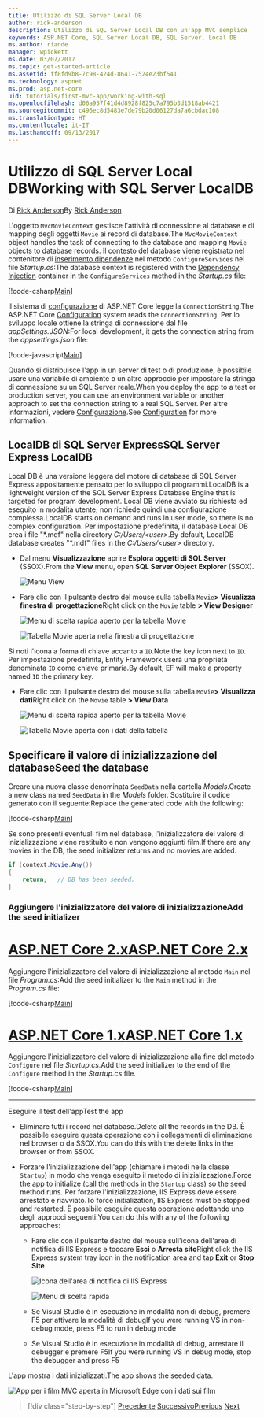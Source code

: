```yaml
---
title: Utilizzo di SQL Server Local DB
author: rick-anderson
description: Utilizzo di SQL Server Local DB con un'app MVC semplice
keywords: ASP.NET Core, SQL Server Local DB, SQL Server, Local DB
ms.author: riande
manager: wpickett
ms.date: 03/07/2017
ms.topic: get-started-article
ms.assetid: ff8fd9b8-7c98-424d-8641-7524e23bf541
ms.technology: aspnet
ms.prod: asp.net-core
uid: tutorials/first-mvc-app/working-with-sql
ms.openlocfilehash: d06a957f41d4d8928f825c7a795b3d1518ab4421
ms.sourcegitcommit: c496ec8d5483e7de79b20d06127da7a6cbdac108
ms.translationtype: HT
ms.contentlocale: it-IT
ms.lasthandoff: 09/13/2017
---
```

# <a name="working-with-sql-server-localdb"></a><span data-ttu-id="aa54f-104">Utilizzo di SQL Server Local DB</span><span class="sxs-lookup"><span data-stu-id="aa54f-104">Working with SQL Server LocalDB</span></span>

<span data-ttu-id="aa54f-105">Di [Rick Anderson](https://twitter.com/RickAndMSFT)</span><span class="sxs-lookup"><span data-stu-id="aa54f-105">By [Rick Anderson](https://twitter.com/RickAndMSFT)</span></span>

<span data-ttu-id="aa54f-106">L'oggetto `MvcMovieContext` gestisce l'attività di connessione al database e di mapping degli oggetti `Movie` ai record di database.</span><span class="sxs-lookup"><span data-stu-id="aa54f-106">The `MvcMovieContext` object handles the task of connecting to the database and mapping `Movie` objects to database records.</span></span> <span data-ttu-id="aa54f-107">Il contesto del database viene registrato nel contenitore di [inserimento dipendenze](xref:fundamentals/dependency-injection) nel metodo `ConfigureServices` nel file *Startup.cs*:</span><span class="sxs-lookup"><span data-stu-id="aa54f-107">The database context is registered with the [Dependency Injection](xref:fundamentals/dependency-injection) container in the `ConfigureServices` method in the *Startup.cs* file:</span></span>

[!code-csharp[Main](../../tutorials/first-mvc-app/start-mvc/sample/MvcMovie/Startup.cs?name=ConfigureServices&highlight=6-7)]

<span data-ttu-id="aa54f-108">Il sistema di [configurazione](xref:fundamentals/configuration) di ASP.NET Core legge la `ConnectionString`.</span><span class="sxs-lookup"><span data-stu-id="aa54f-108">The ASP.NET Core [Configuration](xref:fundamentals/configuration) system reads the `ConnectionString`.</span></span> <span data-ttu-id="aa54f-109">Per lo sviluppo locale ottiene la stringa di connessione dal file *appSettings.JSON*:</span><span class="sxs-lookup"><span data-stu-id="aa54f-109">For local development, it gets the connection string from the *appsettings.json* file:</span></span>

[!code-javascript[Main](start-mvc/sample/MvcMovie/appsettings.json?highlight=2&range=8-10)]

<span data-ttu-id="aa54f-110">Quando si distribuisce l'app in un server di test o di produzione, è possibile usare una variabile di ambiente o un altro approccio per impostare la stringa di connessione su un SQL Server reale.</span><span class="sxs-lookup"><span data-stu-id="aa54f-110">When you deploy the app to a test or production server, you can use an environment variable or another approach to set the connection string to a real SQL Server.</span></span> <span data-ttu-id="aa54f-111">Per altre informazioni, vedere [Configurazione](xref:fundamentals/configuration).</span><span class="sxs-lookup"><span data-stu-id="aa54f-111">See [Configuration](xref:fundamentals/configuration) for more information.</span></span>

## <a name="sql-server-express-localdb"></a><span data-ttu-id="aa54f-112">LocalDB di SQL Server Express</span><span class="sxs-lookup"><span data-stu-id="aa54f-112">SQL Server Express LocalDB</span></span>

<span data-ttu-id="aa54f-113">Local DB è una versione leggera del motore di database di SQL Server Express appositamente pensato per lo sviluppo di programmi.</span><span class="sxs-lookup"><span data-stu-id="aa54f-113">LocalDB is a lightweight version of the SQL Server Express Database Engine that is targeted for program development.</span></span> <span data-ttu-id="aa54f-114">Local DB viene avviato su richiesta ed eseguito in modalità utente; non richiede quindi una configurazione complessa.</span><span class="sxs-lookup"><span data-stu-id="aa54f-114">LocalDB starts on demand and runs in user mode, so there is no complex configuration.</span></span> <span data-ttu-id="aa54f-115">Per impostazione predefinita, il database Local DB crea i file "\*.mdf" nella directory *C:/Users/\<user\>*.</span><span class="sxs-lookup"><span data-stu-id="aa54f-115">By default, LocalDB database creates "\*.mdf" files in the *C:/Users/\<user\>* directory.</span></span>

* <span data-ttu-id="aa54f-116">Dal menu **Visualizzazione** aprire **Esplora oggetti di SQL Server** (SSOX).</span><span class="sxs-lookup"><span data-stu-id="aa54f-116">From the **View** menu, open **SQL Server Object Explorer** (SSOX).</span></span>

  ![Menu View](working-with-sql/_static/ssox.png)

* <span data-ttu-id="aa54f-118">Fare clic con il pulsante destro del mouse sulla tabella `Movie`**> Visualizza finestra di progettazione**</span><span class="sxs-lookup"><span data-stu-id="aa54f-118">Right click on the `Movie` table **> View Designer**</span></span>

  ![Menu di scelta rapida aperto per la tabella Movie](working-with-sql/_static/design.png)

  ![Tabella Movie aperta nella finestra di progettazione](working-with-sql/_static/dv.png)

<span data-ttu-id="aa54f-121">Si noti l'icona a forma di chiave accanto a `ID`.</span><span class="sxs-lookup"><span data-stu-id="aa54f-121">Note the key icon next to `ID`.</span></span> <span data-ttu-id="aa54f-122">Per impostazione predefinita, Entity Framework userà una proprietà denominata `ID` come chiave primaria.</span><span class="sxs-lookup"><span data-stu-id="aa54f-122">By default, EF will make a property named `ID` the primary key.</span></span>

* <span data-ttu-id="aa54f-123">Fare clic con il pulsante destro del mouse sulla tabella `Movie`**> Visualizza dati**</span><span class="sxs-lookup"><span data-stu-id="aa54f-123">Right click on the `Movie` table **> View Data**</span></span>

  ![Menu di scelta rapida aperto per la tabella Movie](working-with-sql/_static/ssox2.png)

  ![Tabella Movie aperta con i dati della tabella](working-with-sql/_static/vd22.png)

## <a name="seed-the-database"></a><span data-ttu-id="aa54f-126">Specificare il valore di inizializzazione del database</span><span class="sxs-lookup"><span data-stu-id="aa54f-126">Seed the database</span></span>

<span data-ttu-id="aa54f-127">Creare una nuova classe denominata `SeedData` nella cartella *Models*.</span><span class="sxs-lookup"><span data-stu-id="aa54f-127">Create a new class named `SeedData` in the *Models* folder.</span></span> <span data-ttu-id="aa54f-128">Sostituire il codice generato con il seguente:</span><span class="sxs-lookup"><span data-stu-id="aa54f-128">Replace the generated code with the following:</span></span>

[!code-csharp[Main](start-mvc/sample/MvcMovie/Models/SeedData.cs?name=snippet_1)]

<span data-ttu-id="aa54f-129">Se sono presenti eventuali film nel database, l'inizializzatore del valore di inizializzazione viene restituito e non vengono aggiunti film.</span><span class="sxs-lookup"><span data-stu-id="aa54f-129">If there are any movies in the DB, the seed initializer returns and no movies are added.</span></span>

```csharp
if (context.Movie.Any())
{
    return;   // DB has been seeded.
}
```

<a name="si"></a>
### <a name="add-the-seed-initializer"></a><span data-ttu-id="aa54f-130">Aggiungere l'inizializzatore del valore di inizializzazione</span><span class="sxs-lookup"><span data-stu-id="aa54f-130">Add the seed initializer</span></span>

# <a name="aspnet-core-2xtabaspnetcore2x"></a>[<span data-ttu-id="aa54f-131">ASP.NET Core 2.x</span><span class="sxs-lookup"><span data-stu-id="aa54f-131">ASP.NET Core 2.x</span></span>](#tab/aspnetcore2x)

<span data-ttu-id="aa54f-132">Aggiungere l'inizializzatore del valore di inizializzazione al metodo `Main` nel file *Program.cs*:</span><span class="sxs-lookup"><span data-stu-id="aa54f-132">Add the seed initializer to the `Main` method in the *Program.cs* file:</span></span>

[!code-csharp[Main](start-mvc/sample/MvcMovie/Program.cs?highlight=6,14-32)]

# <a name="aspnet-core-1xtabaspnetcore1x"></a>[<span data-ttu-id="aa54f-133">ASP.NET Core 1.x</span><span class="sxs-lookup"><span data-stu-id="aa54f-133">ASP.NET Core 1.x</span></span>](#tab/aspnetcore1x)

<span data-ttu-id="aa54f-134">Aggiungere l'inizializzatore del valore di inizializzazione alla fine del metodo `Configure` nel file *Startup.cs*.</span><span class="sxs-lookup"><span data-stu-id="aa54f-134">Add the seed initializer to the end of the `Configure` method in the *Startup.cs* file.</span></span>

[!code-csharp[Main](start-mvc/sample/MvcMovie/Startup.cs?highlight=9&name=snippet_seed)]

---

<span data-ttu-id="aa54f-135">Eseguire il test dell'app</span><span class="sxs-lookup"><span data-stu-id="aa54f-135">Test the app</span></span>

* <span data-ttu-id="aa54f-136">Eliminare tutti i record nel database.</span><span class="sxs-lookup"><span data-stu-id="aa54f-136">Delete all the records in the DB.</span></span> <span data-ttu-id="aa54f-137">È possibile eseguire questa operazione con i collegamenti di eliminazione nel browser o da SSOX.</span><span class="sxs-lookup"><span data-stu-id="aa54f-137">You can do this with the delete links in the browser or from SSOX.</span></span>
* <span data-ttu-id="aa54f-138">Forzare l'inizializzazione dell'app (chiamare i metodi nella classe `Startup`) in modo che venga eseguito il metodo di inizializzazione.</span><span class="sxs-lookup"><span data-stu-id="aa54f-138">Force the app to initialize (call the methods in the `Startup` class) so the seed method runs.</span></span> <span data-ttu-id="aa54f-139">Per forzare l'inizializzazione, IIS Express deve essere arrestato e riavviato.</span><span class="sxs-lookup"><span data-stu-id="aa54f-139">To force initialization, IIS Express must be stopped and restarted.</span></span> <span data-ttu-id="aa54f-140">È possibile eseguire questa operazione adottando uno degli approcci seguenti:</span><span class="sxs-lookup"><span data-stu-id="aa54f-140">You can do this with any of the following approaches:</span></span>

  * <span data-ttu-id="aa54f-141">Fare clic con il pulsante destro del mouse sull'icona dell'area di notifica di IIS Express e toccare **Esci** o **Arresta sito**</span><span class="sxs-lookup"><span data-stu-id="aa54f-141">Right click the IIS Express system tray icon in the notification area and tap **Exit** or **Stop Site**</span></span>

    ![Icona dell'area di notifica di IIS Express](working-with-sql/_static/iisExIcon.png)

    ![Menu di scelta rapida](working-with-sql/_static/stopIIS.png)

   * <span data-ttu-id="aa54f-144">Se Visual Studio è in esecuzione in modalità non di debug, premere F5 per attivare la modalità di debug</span><span class="sxs-lookup"><span data-stu-id="aa54f-144">If you were running VS in non-debug mode, press F5 to run in debug mode</span></span>
   * <span data-ttu-id="aa54f-145">Se Visual Studio è in esecuzione in modalità di debug, arrestare il debugger e premere F5</span><span class="sxs-lookup"><span data-stu-id="aa54f-145">If you were running VS in debug mode, stop the debugger and press F5</span></span>
   
<span data-ttu-id="aa54f-146">L'app mostra i dati inizializzati.</span><span class="sxs-lookup"><span data-stu-id="aa54f-146">The app shows the seeded data.</span></span>

![App per i film MVC aperta in Microsoft Edge con i dati sui film](working-with-sql/_static/m55.png)

>[!div class="step-by-step"]
<span data-ttu-id="aa54f-148">[Precedente](adding-model.md)
[Successivo](controller-methods-views.md)</span><span class="sxs-lookup"><span data-stu-id="aa54f-148">[Previous](adding-model.md)
[Next](controller-methods-views.md)</span></span>  
